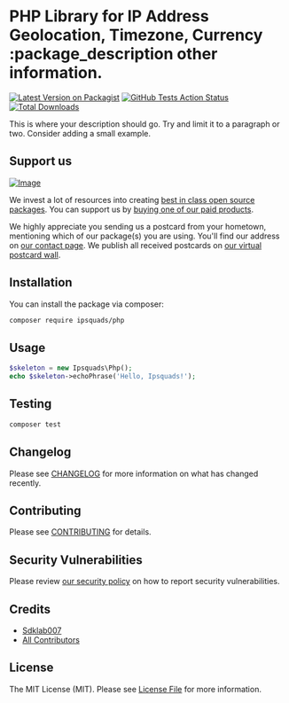 # PHP Library for IP Address Geolocation, Timezone, Currency :package_description other information.

[![Latest Version on Packagist](https://img.shields.io/packagist/v/ipsquads/php.svg?style=flat-square)](https://packagist.org/packages/ipsquads/php)
[![GitHub Tests Action Status](https://img.shields.io/github/workflow/status/ipsquads/php/run-tests?label=tests)](https://github.com/ipsquads/php/actions?query=workflow%3Arun-tests+branch%3Amaster)
[![Total Downloads](https://img.shields.io/packagist/dt/ipsquads/php.svg?style=flat-square)](https://packagist.org/packages/ipsquads/php)


This is where your description should go. Try and limit it to a paragraph or two. Consider adding a small example.

## Support us

[![Image](https://github-ads.s3.eu-central-1.amazonaws.com/package-skeleton-php.jpg)](https://spatie.be/github-ad-click/package-skeleton-php)

We invest a lot of resources into creating [best in class open source packages](https://spatie.be/open-source). You can support us by [buying one of our paid products](https://spatie.be/open-source/support-us).

We highly appreciate you sending us a postcard from your hometown, mentioning which of our package(s) you are using. You'll find our address on [our contact page](https://spatie.be/about-us). We publish all received postcards on [our virtual postcard wall](https://spatie.be/open-source/postcards).

## Installation

You can install the package via composer:

```bash
composer require ipsquads/php
```

## Usage

``` php
$skeleton = new Ipsquads\Php();
echo $skeleton->echoPhrase('Hello, Ipsquads!');
```

## Testing

``` bash
composer test
```

## Changelog

Please see [CHANGELOG](CHANGELOG.md) for more information on what has changed recently.

## Contributing

Please see [CONTRIBUTING](.github/CONTRIBUTING.md) for details.

## Security Vulnerabilities

Please review [our security policy](../../security/policy) on how to report security vulnerabilities.

## Credits

- [Sdklab007](https://github.com/Sdklab007)
- [All Contributors](../../contributors)

## License

The MIT License (MIT). Please see [License File](LICENSE.md) for more information.
